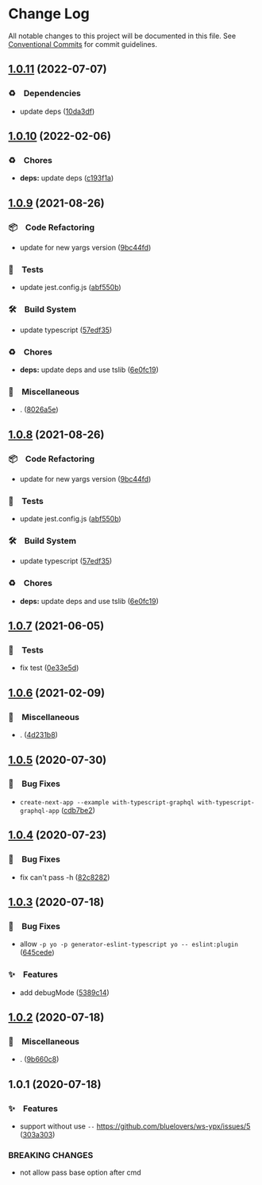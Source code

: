 # Change Log

All notable changes to this project will be documented in this file.
See [Conventional Commits](https://conventionalcommits.org) for commit guidelines.

## [1.0.11](https://github.com/bluelovers/ws-ypx/compare/@ynpx/ynpx-argv@1.0.10...@ynpx/ynpx-argv@1.0.11) (2022-07-07)


### ♻️　Dependencies

* update deps ([10da3df](https://github.com/bluelovers/ws-ypx/commit/10da3df093bd7d4f7160159c96c669447cee9c04))





## [1.0.10](https://github.com/bluelovers/ws-ypx/compare/@ynpx/ynpx-argv@1.0.9...@ynpx/ynpx-argv@1.0.10) (2022-02-06)


### ♻️　Chores

* **deps:** update deps ([c193f1a](https://github.com/bluelovers/ws-ypx/commit/c193f1a757522f881e9ab9498f97bfa38072148f))





## [1.0.9](https://github.com/bluelovers/ws-ypx/compare/@ynpx/ynpx-argv@1.0.7...@ynpx/ynpx-argv@1.0.9) (2021-08-26)


### 📦　Code Refactoring

* update for new yargs version ([9bc44fd](https://github.com/bluelovers/ws-ypx/commit/9bc44fdf31b3c217f91eaeefa685c9615511f993))


### 🚨　Tests

* update jest.config.js ([abf550b](https://github.com/bluelovers/ws-ypx/commit/abf550b4c2679dedbb8fc44eaa55d9b6897964c7))


### 🛠　Build System

* update typescript ([57edf35](https://github.com/bluelovers/ws-ypx/commit/57edf35ca7c88eb532b6fbe2fbde7cb62254d15f))


### ♻️　Chores

* **deps:** update deps and use tslib ([6e0fc19](https://github.com/bluelovers/ws-ypx/commit/6e0fc19200c8c3337e19b20a368bde7b58546d37))


### 🔖　Miscellaneous

* . ([8026a5e](https://github.com/bluelovers/ws-ypx/commit/8026a5ed60a08c6d476890d9b607e03364d5ed33))





## [1.0.8](https://github.com/bluelovers/ws-ypx/compare/@ynpx/ynpx-argv@1.0.7...@ynpx/ynpx-argv@1.0.8) (2021-08-26)


### 📦　Code Refactoring

* update for new yargs version ([9bc44fd](https://github.com/bluelovers/ws-ypx/commit/9bc44fdf31b3c217f91eaeefa685c9615511f993))


### 🚨　Tests

* update jest.config.js ([abf550b](https://github.com/bluelovers/ws-ypx/commit/abf550b4c2679dedbb8fc44eaa55d9b6897964c7))


### 🛠　Build System

* update typescript ([57edf35](https://github.com/bluelovers/ws-ypx/commit/57edf35ca7c88eb532b6fbe2fbde7cb62254d15f))


### ♻️　Chores

* **deps:** update deps and use tslib ([6e0fc19](https://github.com/bluelovers/ws-ypx/commit/6e0fc19200c8c3337e19b20a368bde7b58546d37))





## [1.0.7](https://github.com/bluelovers/ws-ypx/compare/@ynpx/ynpx-argv@1.0.6...@ynpx/ynpx-argv@1.0.7) (2021-06-05)


### 🚨　Tests

* fix test ([0e33e5d](https://github.com/bluelovers/ws-ypx/commit/0e33e5d19f5b9a1cef190d614f29165c465264c2))





## [1.0.6](https://github.com/bluelovers/ws-ypx/compare/@ynpx/ynpx-argv@1.0.5...@ynpx/ynpx-argv@1.0.6) (2021-02-09)


### 🔖　Miscellaneous

* . ([4d231b8](https://github.com/bluelovers/ws-ypx/commit/4d231b8e833f74b6b8c53ae08602d3da05dd7d8f))





## [1.0.5](https://github.com/bluelovers/ws-ypx/compare/@ynpx/ynpx-argv@1.0.4...@ynpx/ynpx-argv@1.0.5) (2020-07-30)


### 🐛　Bug Fixes

* `create-next-app --example with-typescript-graphql with-typescript-graphql-app` ([cdb7be2](https://github.com/bluelovers/ws-ypx/commit/cdb7be216e9a15c4fda0f5ccb8cc5353b74b3a3d))





## [1.0.4](https://github.com/bluelovers/ws-ypx/compare/@ynpx/ynpx-argv@1.0.3...@ynpx/ynpx-argv@1.0.4) (2020-07-23)


### 🐛　Bug Fixes

* fix can't pass -h ([82c8282](https://github.com/bluelovers/ws-ypx/commit/82c82824a3e0d9bc3532861a8c5dd188c3970fe3))





## [1.0.3](https://github.com/bluelovers/ws-ypx/compare/@ynpx/ynpx-argv@1.0.2...@ynpx/ynpx-argv@1.0.3) (2020-07-18)


### 🐛　Bug Fixes

* allow `-p yo -p generator-eslint-typescript yo -- eslint:plugin` ([645cede](https://github.com/bluelovers/ws-ypx/commit/645cedeafcdf52d98b66a537c2fedfd06bf443f3))


### ✨　Features

* add debugMode ([5389c14](https://github.com/bluelovers/ws-ypx/commit/5389c1471972eea0a4959e4bcc0b7490b0295c1e))





## [1.0.2](https://github.com/bluelovers/ws-ypx/compare/@ynpx/ynpx-argv@1.0.1...@ynpx/ynpx-argv@1.0.2) (2020-07-18)


### 🔖　Miscellaneous

* . ([9b660c8](https://github.com/bluelovers/ws-ypx/commit/9b660c8fd0b4b8f33d6fe12475d0cb84220696d7))





## 1.0.1 (2020-07-18)


### ✨　Features

* support without use `--` https://github.com/bluelovers/ws-ypx/issues/5 ([303a303](https://github.com/bluelovers/ws-ypx/commit/303a30346efc14d25e790738b34244b9124942ac))


### BREAKING CHANGES

* not allow pass base option after cmd
